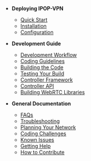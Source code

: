 * **Deploying IPOP-VPN**
  * [Quick Start](Quick-Start)
  * [Installation](Use-IPOP,-Intro)
  * [Configuration](Understanding-the-IPOP-Configuration)

* **Development Guide**  
  * [Development Workflow](Development-Workflow)
  * [Coding Guidelines](Coding-Guidelines)
  * [Building the Code](Build-IPOP,-Intro)
  * [Testing Your Build](IPOP-Scale-test-Walkthrough)
  * [Controller Framework](Controller-Framework)
  * [Controller API](Controller-API)
  * [Building WebRTC Libraries](Build-WebRTC-Libraries,-Intro)

* **General Documentation**  
  * [FAQs](FAQs)
  * [Troubleshooting](Troubleshooting)
  * [Planning Your Network](Planning-Your-Network)
  * [Coding Challenges](Coding-Challenges)
  * [Known Issues](Known-Issues)
  * [Getting Help](Getting-Help)
  * [How to Contribute](How-to-Contribute)